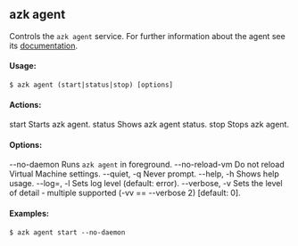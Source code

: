 ## azk agent

Controls the `azk agent` service. For further information about the agent see its [documentation](../agent/README.md).

#### Usage:

    $ azk agent (start|status|stop) [options]

#### Actions:

  start                     Starts azk agent.
  status                    Shows azk agent status.
  stop                      Stops azk agent.

#### Options:

  --no-daemon               Runs `azk agent` in foreground.
  --no-reload-vm            Do not reload Virtual Machine settings.
  --quiet, -q               Never prompt.
  --help, -h                Shows help usage.
  --log=<level>, -l         Sets log level (default: error).
  --verbose, -v             Sets the level of detail - multiple supported (-vv == --verbose 2) [default: 0].

#### Examples:

    $ azk agent start --no-daemon
